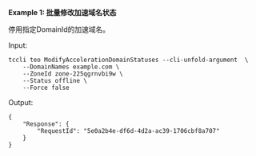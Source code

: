 **Example 1: 批量修改加速域名状态**

停用指定DomainId的加速域名。

Input: 

```
tccli teo ModifyAccelerationDomainStatuses --cli-unfold-argument  \
    --DomainNames example.com \
    --ZoneId zone-225qgrnvbi9w \
    --Status offline \
    --Force false
```

Output: 
```
{
    "Response": {
        "RequestId": "5e0a2b4e-df6d-4d2a-ac39-1706cbf8a707"
    }
}
```


